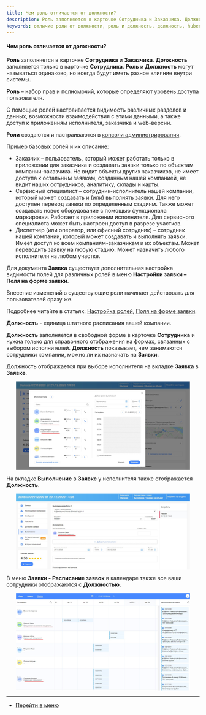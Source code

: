 ```yaml
---
title: Чем роль отличается от должности?
description: Роль заполняется в карточке Сотрудника и Заказчика. Должность заполняется только в карточке Сотрудника. Роль и Должность могут называться одинаково, но всегда будут иметь разное влияние внутри системы. Роль – набор прав и полномочий, которые определяют уровень доступа пользователя. Должность - единица штатного расписания вашей компании.
keywords: отличие роли от должности, роль и должность, должность, hubex, хабекс, хубекс, хабикс
---
```


#### Чем роль отличается от должности?
<html>
<meta charset="utf-8">
</html>

<body>
<p><strong>Роль</strong> заполняется в карточке <strong>Сотрудника</strong> и <strong>Заказчика</strong>. <strong>Должность</strong> заполняется только в карточке <strong>Сотрудника</strong>. <strong>Роль</strong> и
    <strong>Должность</strong> могут называться одинаково, но всегда будут иметь разное
    влияние внутри системы.</p>
<p><strong>Роль</strong> – набор прав и полномочий, которые определяют уровень доступа пользователя.</p>
<p>С помощью ролей настраивается видимость различных разделов и данных, возможности взаимодействия с этими данными, а
    также доступ к приложениям исполнителя, заказчика и web-версии.</p>
<p><strong>Роли</strong> создаются и настраиваются в <a href="https://wiki.hubex.ru/docs/FAQ/RU/admin/HowToEnterTheAdmin.html">консоли
    администрирования</a>.</p>
<p>Пример базовых ролей и их описание:</p>
<ul>
    <li>Заказчик – пользователь, который может работать только в приложении для заказчика и создавать заявки только по
        объектам компании-заказчика. Не видит объекты других заказчиков, не имеет доступа к остальным заявкам, созданным
        нашей компанией, не видит наших сотрудников, аналитику, склады и карты.
    </li>
    <li>Сервисный специалист – сотрудник-исполнитель нашей компании, который может создавать и (или) выполнять заявки.
        Для
        него доступен перевод заявки по определенным стадиям. Также может создавать новое оборудование с помощью
        функционала
        маркировки. Работает в приложении исполнителя. Для сервисного специалиста может быть настроен доступ в разрезе
        участков.
    </li>
    <li>Диспетчер (или оператор, или офисный сотрудник) – сотрудник нашей компании, который может создавать и выполнять
        заявки. Имеет доступ ко всем компаниям-заказчикам и их объектам. Может переводить заявку на любую стадию. Может
        назначить любого исполнителя на любом участке.
    </li>
</ul>
<p>Для документа <strong>Заявка</strong> существует дополнительная настройка видимости полей для различных ролей в меню <strong>Настройки заявки
    – Поля на форме заявки</strong>.</p>
<p>Внесение изменений в существующие роли начинает действовать для пользователей сразу же.</p>
<p>Подробнее читайте в статьях: <a href="https://wiki.hubex.ru/docs/FAQ/RU/admin/Roles.html">Настройка ролей</a>, <a
        href="https://wiki.hubex.ru/docs/FAQ/RU/admin/ElementsOfInterface.html">Поля на форме заявки</a>.</p>

<p><strong>Должность</strong> - единица штатного расписания вашей компании.</p>
<p><strong>Должность</strong> заполняется в свободной форме в карточке <strong>Сотрудника</strong> и нужна только для справочного отображения на формах,
    связанных с выбором исполнителей. <strong>Должность</strong> показывает, чем занимаются сотрудники компании, можно ли их назначать на <strong>Заявки</strong>.</p>
<p>Должность отображается при выборе исполнителя на вкладке <strong>Заявка</strong> в <strong>Заявке</strong>. </p>
<div>
    <img style="margin: 0 auto; display: block; max-width: 90%;"
         src="/attachments/images/FAQ/USER/RoleVSPosition/Choice.jpg"/>
</div>
<p>На вкладке <strong>Выполнение</strong> в <strong>Заявке</strong> у исполнителя также отображается <strong>Должность</strong>.</p>
<div>
    <img style="margin: 0 auto; display: block; max-width: 90%;"
         src="/attachments/images/FAQ/USER/RoleVSPosition/Works.jpg"/>
</div>
<p>В меню <strong>Заявки - Расписание заявок</strong> в календаре также все ваши сотрудники отображаются с <strong>Должностью</strong>.</p>
<p><div>
    <img style="margin: 0 auto; display: block; max-width: 90%;"
         src="/attachments/images/FAQ/USER/RoleVSPosition/Calendar.jpg"/>
</div></p>

</body>

____
- [Перейти в меню](http://wiki.hubex.ru) 
